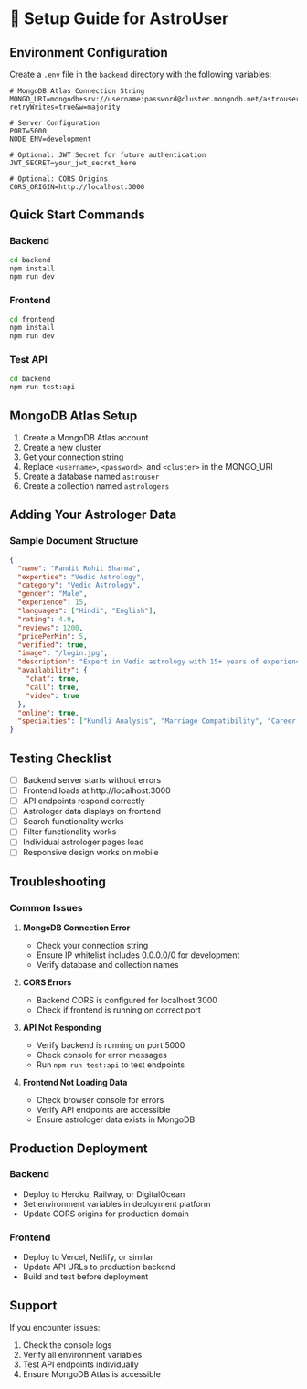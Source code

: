 # 🚀 Setup Guide for AstroUser

## Environment Configuration

Create a `.env` file in the `backend` directory with the following variables:

```env
# MongoDB Atlas Connection String
MONGO_URI=mongodb+srv://username:password@cluster.mongodb.net/astrouser?retryWrites=true&w=majority

# Server Configuration
PORT=5000
NODE_ENV=development

# Optional: JWT Secret for future authentication
JWT_SECRET=your_jwt_secret_here

# Optional: CORS Origins
CORS_ORIGIN=http://localhost:3000
```

## Quick Start Commands

### Backend
```bash
cd backend
npm install
npm run dev
```

### Frontend
```bash
cd frontend
npm install
npm run dev
```

### Test API
```bash
cd backend
npm run test:api
```

## MongoDB Atlas Setup

1. Create a MongoDB Atlas account
2. Create a new cluster
3. Get your connection string
4. Replace `<username>`, `<password>`, and `<cluster>` in the MONGO_URI
5. Create a database named `astrouser`
6. Create a collection named `astrologers`

## Adding Your Astrologer Data

### Sample Document Structure
```json
{
  "name": "Pandit Rohit Sharma",
  "expertise": "Vedic Astrology",
  "category": "Vedic Astrology",
  "gender": "Male",
  "experience": 15,
  "languages": ["Hindi", "English"],
  "rating": 4.9,
  "reviews": 1200,
  "pricePerMin": 5,
  "verified": true,
  "image": "/login.jpg",
  "description": "Expert in Vedic astrology with 15+ years of experience...",
  "availability": {
    "chat": true,
    "call": true,
    "video": true
  },
  "online": true,
  "specialties": ["Kundli Analysis", "Marriage Compatibility", "Career Guidance"]
}
```

## Testing Checklist

- [ ] Backend server starts without errors
- [ ] Frontend loads at http://localhost:3000
- [ ] API endpoints respond correctly
- [ ] Astrologer data displays on frontend
- [ ] Search functionality works
- [ ] Filter functionality works
- [ ] Individual astrologer pages load
- [ ] Responsive design works on mobile

## Troubleshooting

### Common Issues

1. **MongoDB Connection Error**
   - Check your connection string
   - Ensure IP whitelist includes 0.0.0.0/0 for development
   - Verify database and collection names

2. **CORS Errors**
   - Backend CORS is configured for localhost:3000
   - Check if frontend is running on correct port

3. **API Not Responding**
   - Verify backend is running on port 5000
   - Check console for error messages
   - Run `npm run test:api` to test endpoints

4. **Frontend Not Loading Data**
   - Check browser console for errors
   - Verify API endpoints are accessible
   - Ensure astrologer data exists in MongoDB

## Production Deployment

### Backend
- Deploy to Heroku, Railway, or DigitalOcean
- Set environment variables in deployment platform
- Update CORS origins for production domain

### Frontend
- Deploy to Vercel, Netlify, or similar
- Update API URLs to production backend
- Build and test before deployment

## Support

If you encounter issues:
1. Check the console logs
2. Verify all environment variables
3. Test API endpoints individually
4. Ensure MongoDB Atlas is accessible

